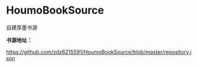 # HoumoBookSource
自建厚墨书源


**书源地址：**

https://github.com/zdz6215591/HoumoBookSource/blob/master/repository.json
